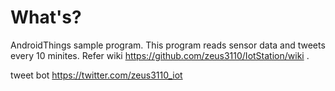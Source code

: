 # What's?
AndroidThings sample program. This program reads sensor data and tweets every 10 minites.
Refer wiki https://github.com/zeus3110/IotStation/wiki .

tweet bot https://twitter.com/zeus3110_iot
